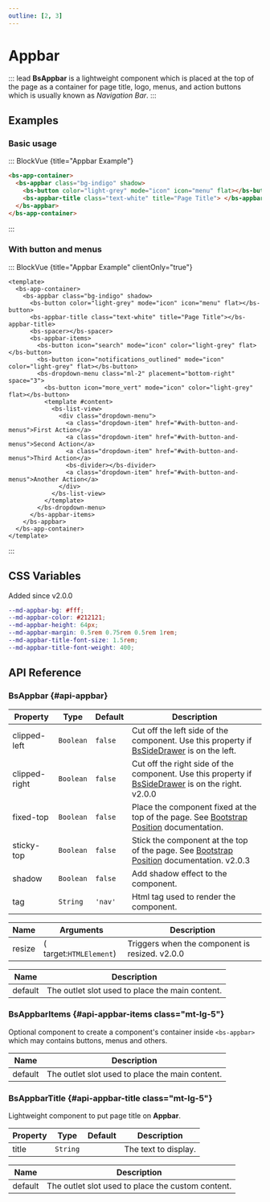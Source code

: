 ```yaml
---
outline: [2, 3]
---
```


# Appbar


::: lead
**BsAppbar** is a lightweight component which is placed at the top of the page as a 
container for page title, logo, menus, and action buttons which is usually known as
*Navigation Bar*.
:::


## Examples

### Basic usage

::: BlockVue {title="Appbar Example"}

```html
<bs-app-container>
  <bs-appbar class="bg-indigo" shadow>
    <bs-button color="light-grey" mode="icon" icon="menu" flat></bs-button>
    <bs-appbar-title class="text-white" title="Page Title"> </bs-appbar-title>
  </bs-appbar>
</bs-app-container>
```
:::


### With button and menus

::: BlockVue {title="Appbar Example" clientOnly="true"}

```vue
<template>
  <bs-app-container>
    <bs-appbar class="bg-indigo" shadow>
      <bs-button color="light-grey" mode="icon" icon="menu" flat></bs-button>
      <bs-appbar-title class="text-white" title="Page Title"></bs-appbar-title>
      <bs-spacer></bs-spacer>
      <bs-appbar-items>
        <bs-button icon="search" mode="icon" color="light-grey" flat></bs-button>
        <bs-button icon="notifications_outlined" mode="icon" color="light-grey" flat></bs-button>
        <bs-dropdown-menu class="ml-2" placement="bottom-right" space="3">
          <bs-button icon="more_vert" mode="icon" color="light-grey" flat></bs-button>
          <template #content>
            <bs-list-view>
              <div class="dropdown-menu">
                <a class="dropdown-item" href="#with-button-and-menus">First Action</a>
                <a class="dropdown-item" href="#with-button-and-menus">Second Action</a>
                <a class="dropdown-item" href="#with-button-and-menus">Third Action</a>
                <bs-divider></bs-divider>
                <a class="dropdown-item" href="#with-button-and-menus">Another Action</a>
              </div>
            </bs-list-view>
          </template>
        </bs-dropdown-menu>
      </bs-appbar-items>
    </bs-appbar>
  </bs-app-container>
</template>
```
:::


## CSS Variables

<SmallNote color="teal" class="mt-3">Added since v2.0.0</SmallNote>

```scss
--md-appbar-bg: #fff;
--md-appbar-color: #212121;
--md-appbar-height: 64px;
--md-appbar-margin: 0.5rem 0.75rem 0.5rem 1rem;
--md-appbar-title-font-size: 1.5rem;
--md-appbar-title-font-weight: 400;

```

## API Reference

### BsAppbar {#api-appbar}

<BsTabs v-model="tabs1active" variant="material" color="grey-700" class="doc-api-reference">
  <BsTab label="Props" url="#api-appbar">
    <div class="doc-table-responsive doc-table-props">

| Property    | Type        | Default     | Description |
|-------------|-------------|-------------|-------------|
| clipped-left  | `Boolean`  | `false`  | Cut off the left side of the component. Use this property if [BsSideDrawer](/components/navigation/side-drawer) is on the left. |
| clipped-right | `Boolean`  | `false`  | Cut off the right side of the component. Use this property if [BsSideDrawer](/components/navigation/side-drawer) is on the right. <BsBadge color="info">v2.0.0</BsBadge> |
| fixed-top  | `Boolean`  | `false`  | Place the component fixed at the top of the page. See [Bootstrap Position](https://getbootstrap.com/docs/5.3/helpers/position/) documentation. |
| sticky-top | `Boolean`  | `false`  | Stick the component at the top of the page. See [Bootstrap Position](https://getbootstrap.com/docs/5.3/helpers/position/) documentation. <BsBadge color="info">v2.0.3</BsBadge> |
| shadow | `Boolean`  | `false`  | Add shadow effect to the component. |
| tag | `String`  | `'nav'`  | Html tag used to render the component. |

</div>
  </BsTab>
  <BsTab label="Events" url="#api-appbar">
    <div class="doc-table-responsive doc-table-3cols">

| Name   | Arguments | Description |
|--------|---------------|-------------|
| resize | ( target:`HTMLElement`) | Triggers when the component is resized. <BsBadge color="info">v2.0.0</BsBadge> |

</div>
  </BsTab>
  <BsTab label="Slots" url="#api-appbar">
    <div class="doc-table-responsive doc-table-2cols">

| Name    | Description  |
|---------|--------------|
| default | The outlet slot used to place the main content. |

</div>
  </BsTab>
</BsTabs>

### BsAppbarItems {#api-appbar-items class="mt-lg-5"}

Optional component to create a component's container inside `<bs-appbar>` which 
may contains buttons, menus and others.

<BsTabs v-model="tabs2active" variant="material" color="grey-700" class="doc-api-reference">
  <BsTab label="Slots" url="#api-appbar-items">
    <div class="doc-table-responsive doc-table-2cols">

| Name    | Description  |
|---------|--------------|
| default | The outlet slot used to place the main content. |

</div>
  </BsTab>
</BsTabs>

### BsAppbarTitle {#api-appbar-title class="mt-lg-5"}

Lightweight component to put page title on **Appbar**.

<BsTabs v-model="tabs3active" variant="material" color="grey-700" class="doc-api-reference">
  <BsTab label="Props" url="#api-appbar-title">
    <div class="doc-table-responsive doc-table-props">

| Property  | Type     | Default | Description |
|-----------|----------|---------|-------------|
| title     | `String` |         | The text to display. |

</div>
  </BsTab>
  <BsTab label="Slots" url="#api-appbar-title">
    <div class="doc-table-responsive doc-table-2cols">

| Name    | Description  |
|---------|--------------|
| default | The outlet slot used to place the custom content. |

</div>
  </BsTab>
</BsTabs>


<script setup lang="ts">
import { ref } from 'vue';

const tabs1active = ref(0);
const tabs2active = ref(0);
const tabs3active = ref(0);
</script>
